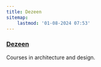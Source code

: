 ```yaml
---
title: Dezeen
sitemap:
    lastmod: '01-08-2024 07:53'
---
```


### [Dezeen](https://www.dezeen.com/courses/)

Courses in architecture and design. 